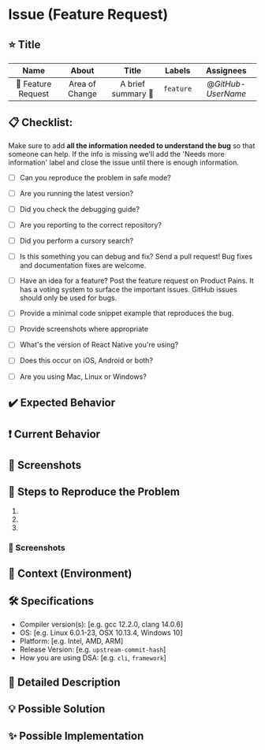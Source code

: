 # Issue (Feature Request)

## ⭐ Title

<!--- Fill up the table with your changes proprly -->

| Name | About | Title | Labels | Assignees |
| :---: | :---: | :---: | :---: | :---: |
| 🚀 Feature Request | Area of Change | A brief summary 🤔 | ```feature``` | @*GitHub-UserName* |


## 📋 Checklist:

Make sure to add **all the information needed to understand the bug** so that someone can help. If the info is missing we'll add the 'Needs more information' label and close the issue until there is enough information.

- [ ] Can you reproduce the problem in safe mode?
- [ ] Are you running the latest version?
- [ ] Did you check the debugging guide?
- [ ] Are you reporting to the correct repository?
- [ ] Did you perform a cursory search?
- [ ] Is this something you can debug and fix? Send a pull request! Bug fixes and documentation fixes are welcome.
- [ ] Have an idea for a feature? Post the feature request on Product Pains. It has a voting system to surface the important issues. GitHub issues should only be used for bugs.
- [ ] Provide a minimal code snippet example that reproduces the bug.
- [ ] Provide screenshots where appropriate
- [ ] What's the version of React Native you're using?
- [ ] Does this occur on iOS, Android or both?
- [ ] Are you using Mac, Linux or Windows?


## ✔️ Expected Behavior

<!-- Tell us what should happen -->


## ❗ Current Behavior

<!-- Tell us what happens instead of the expected behavior -->


## 📸 Screenshots

<!-- Add screenshots to help explain -->


## 🧾 Steps to Reproduce the Problem

<!-- Provide a link to a live example, or an unambiguous set of steps to reproduce this bug. Include code to reproduce, if relevant -->

1.
2.
3.


### 📸 Screenshots

<!-- Add helper screenshots to help explain -->


## 📝 Context (Environment)

<!-- How has this issue affected you? What are you trying to accomplish? -->
<!-- Providing context helps us come up with a solution that is most useful in the real world -->


## 🛠️ Specifications

- Compiler version(s): [e.g. gcc 12.2.0, clang 14.0.6]
- OS: [e.g. Linux 6.0.1-23, OSX 10.13.4, Windows 10]
- Platform: [e.g. Intel, AMD, ARM]
- Release Version: [e.g. `upstream-commit-hash`]
- How you are using DSA: [e.g. `cli`, `framework`]


## 📜 Detailed Description

<!-- Provide a detailed description of the change or addition you are proposing -->


## 💡 Possible Solution
<!-- Not obligatory, but suggest a fix/reason for the bug, -->


## ✨ Possible Implementation

<!-- Not obligatory, but suggest an idea for implementing addition or change -->
